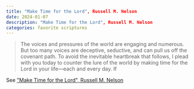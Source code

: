 ```yaml
---
title: "Make Time for the Lord", Russell M. Nelson
date: 2024-01-07
description: "Make Time for the Lord", Russell M. Nelson
categories: favorite scriptures
---
```


> The voices and pressures of the world are engaging and numerous. But too many voices are deceptive, seductive, and can pull us off the covenant path. To avoid the inevitable heartbreak that follows, I plead with you today to counter the lure of the world by making time for the Lord in your life—each and every day.  If

See ["Make Time for the Lord", Russell M. Nelson](https://www.churchofjesuschrist.org/study/general-conference/2021/10/59nelson?id=p4-p5&lang=eng#p4)